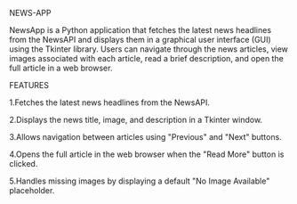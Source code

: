 NEWS-APP

NewsApp is a Python application that fetches the latest news headlines from the NewsAPI and displays them in a graphical user interface (GUI) using the Tkinter library. Users can navigate through the news articles, view images associated with each article, read a brief description, and open the full article in a web browser.


FEATURES

1.Fetches the latest news headlines from the NewsAPI.

2.Displays the news title, image, and description in a Tkinter window.

3.Allows navigation between articles using "Previous" and "Next" buttons.

4.Opens the full article in the web browser when the "Read More" button is clicked.

5.Handles missing images by displaying a default "No Image Available" placeholder.
